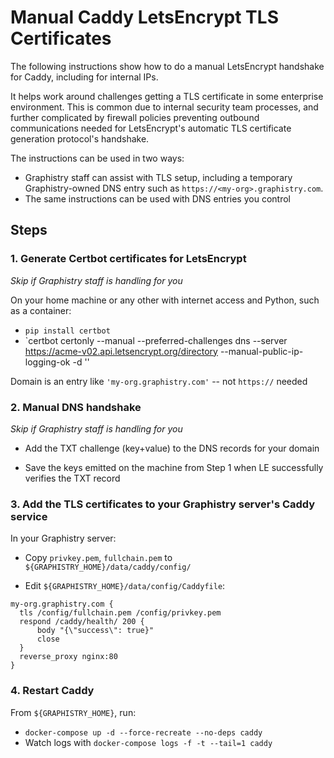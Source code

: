 # Manual Caddy LetsEncrypt TLS Certificates

The following instructions show how to do a manual LetsEncrypt handshake for Caddy, including for internal IPs. 

It helps work around challenges getting a TLS certificate in some enterprise environment. This is common due to internal security team processes, and further complicated by firewall policies preventing outbound communications needed for LetsEncrypt's automatic TLS certificate generation protocol's handshake.

The instructions can be used in two ways:

* Graphistry staff can assist with TLS setup, including a temporary Graphistry-owned DNS entry such as `https://<my-org>.graphistry.com`.
* The same instructions can be used with DNS entries you control


## Steps

### 1. Generate Certbot certificates for LetsEncrypt

*Skip if Graphistry staff is handling for you*

On your home machine or any other with internet access and Python, such as a container:

* `pip install certbot`
* `certbot certonly --manual --preferred-challenges dns --server https://acme-v02.api.letsencrypt.org/directory --manual-public-ip-logging-ok -d '<domain>'

Domain is an entry like `'my-org.graphistry.com'` -- not `https://` needed

### 2. Manual DNS handshake

*Skip if Graphistry staff is handling for you*

* Add the TXT challenge (key+value) to the DNS records for your domain

* Save the keys emitted on the machine from Step 1 when LE successfully verifies the TXT record

### 3. Add the TLS certificates to your Graphistry server's Caddy service

In your Graphistry server:

* Copy `privkey.pem`, `fullchain.pem` to `${GRAPHISTRY_HOME}/data/caddy/config/`

* Edit `${GRAPHISTRY_HOME}/data/config/Caddyfile`:

```
my-org.graphistry.com {
  tls /config/fullchain.pem /config/privkey.pem
  respond /caddy/health/ 200 {
      body "{\"success\": true}"
      close
  }
  reverse_proxy nginx:80
}
```

### 4. Restart Caddy

From `${GRAPHISTRY_HOME}`, run:

* `docker-compose up -d --force-recreate --no-deps caddy`
* Watch logs with `docker-compose logs -f -t --tail=1 caddy`
